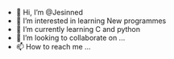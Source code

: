 - 👋 Hi, I’m @Jesinned
- 👀 I’m interested in learning New programmes
- 🌱 I’m currently learning C and python 
- 💞️ I’m looking to collaborate on ...
- 📫 How to reach me ...

<!---
Jesinned/Jesinned is a ✨ special ✨ repository because its `README.md` (this file) appears on your GitHub profile.
You can click the Preview link to take a look at your changes.
--->
